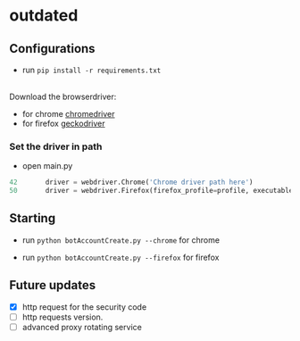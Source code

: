 # outdated
## Configurations
  - run `pip install -r requirements.txt`
<br>
Download the browserdriver:

- for chrome [chromedriver](https://chromedriver.chromium.org/downloads)
- for firefox [geckodriver](https://github.com/mozilla/geckodriver/releases) <br>
### Set the driver in path  
  - open main.py 
```python
42       driver = webdriver.Chrome('Chrome driver path here')
50       driver = webdriver.Firefox(firefox_profile=profile, executable_path=r"Gecko driver path here")

```
## Starting 

- run `python botAccountCreate.py --chrome` for chrome

- run `python botAccountCreate.py --firefox` for firefox 

## Future updates
- [x] http request for the security code 
- [ ] http requests version.
- [ ] advanced proxy rotating service
